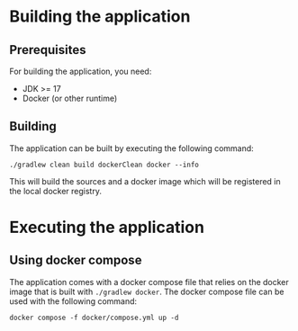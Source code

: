 # Building the application

## Prerequisites

For building the application, you need:

- JDK >= 17
- Docker (or other runtime)

## Building

The application can be built by executing the following command:

```shell
./gradlew clean build dockerClean docker --info
```

This will build the sources and a docker image which will be registered in the local docker registry.

# Executing the application

## Using docker compose

The application comes with a docker compose file that relies on the docker image that is built with `./gradlew docker`.
The docker compose file can be used with the following command:

```shell
docker compose -f docker/compose.yml up -d
```